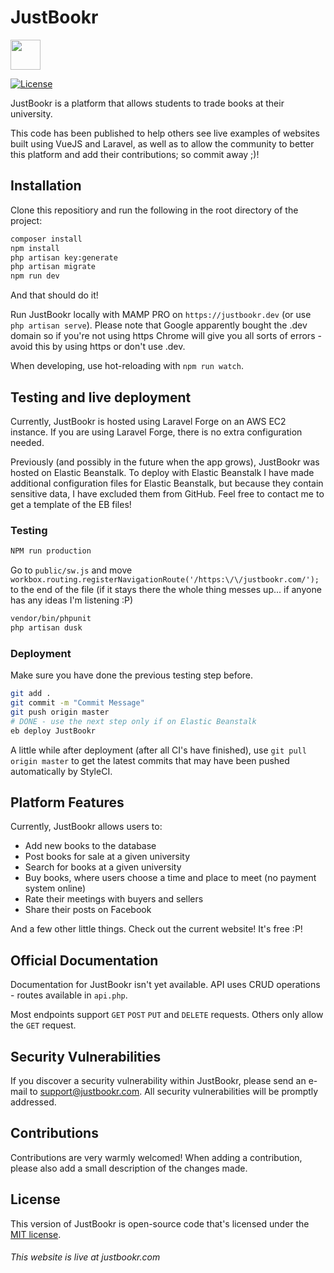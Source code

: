 # JustBookr

<img src="https://justbookr.com/images/logoDark.svg" width="48"/>

[![License](https://poser.pugx.org/laravel/lumen-framework/license.svg)](https://justbookr.com)

JustBookr is a platform that allows students to trade books at their university.

This code has been published to help others see live examples of websites built using VueJS and Laravel, as well as to allow the community to better this platform and add their contributions; so commit away ;)!

## Installation

Clone this repositiory and run the following in the root directory of the project:
```sh
composer install
npm install
php artisan key:generate
php artisan migrate
npm run dev
```
And that should do it!

Run JustBookr locally with MAMP PRO on `https://justbookr.dev` (or use `php artisan serve`). Please note that Google apparently bought the .dev domain so if you're not using https Chrome will give you all sorts of errors - avoid this by using https or don't use .dev.

When developing, use hot-reloading with `npm run watch`.

## Testing and live deployment

Currently, JustBookr is hosted using Laravel Forge on an AWS EC2 instance. If you are using Laravel Forge, there is no extra configuration needed.

Previously (and possibly in the future when the app grows), JustBookr was hosted on Elastic Beanstalk. To deploy with Elastic Beanstalk I have made additional configuration files for Elastic Beanstalk, but because they contain sensitive data, I have excluded them from GitHub. Feel free to contact me to get a template of the EB files!

### Testing
```sh
NPM run production
```
Go to `public/sw.js` and move `workbox.routing.registerNavigationRoute('/https:\/\/justbookr.com/');` to the end of the file (if it stays there the whole thing messes up... if anyone has any ideas I'm listening :P)
```sh
vendor/bin/phpunit
php artisan dusk
```

### Deployment
Make sure you have done the previous testing step before.
```sh
git add .
git commit -m "Commit Message"
git push origin master
# DONE - use the next step only if on Elastic Beanstalk
eb deploy JustBookr
```

A little while after deployment (after all CI's have finished), use `git pull origin master` to get the latest commits that may have been pushed automatically by StyleCI.

## Platform Features

Currently, JustBookr allows users to:
- Add new books to the database
- Post books for sale at a given university
- Search for books at a given university
- Buy books, where users choose a time and place to meet (no payment system online)
- Rate their meetings with buyers and sellers
- Share their posts on Facebook

And a few other little things. Check out the current website! It's free :P!

## Official Documentation

Documentation for JustBookr isn't yet available. API uses CRUD operations - routes available in `api.php`.

Most endpoints support `GET` `POST` `PUT` and `DELETE` requests. Others only allow the `GET` request.

## Security Vulnerabilities

If you discover a security vulnerability within JustBookr, please send an e-mail to support@justbookr.com. All security vulnerabilities will be promptly addressed.

## Contributions

Contributions are very warmly welcomed! When adding a contribution, please also add a small description of the changes made.

## License

This version of JustBookr is open-source code that's licensed under the [MIT license](http://opensource.org/licenses/MIT).

###### This website is live at justbookr.com
